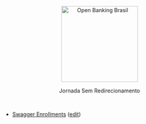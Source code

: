 <p align="center">
    <img width="200px" src="https://user-images.githubusercontent.com/66042/186520578-30b9fe50-3fd5-4194-9a8f-fcc0dfc52e15.png" align="center" alt="Open Banking Brasil" />
    <p align="center">
        Jornada Sem Redirecionamento
    </p>
</p>


<br/>



- [Swagger Enrollments](https://editor.swagger.io/?url=https://raw.githubusercontent.com/nic/no-redirect/main/swagger-apis/enrollments/1.0.0-beta.1.yml) ([edit](https://github.com/nic/no-redirect/edit/main/swagger-apis/enrollments/1.0.0-beta.1.yml))

